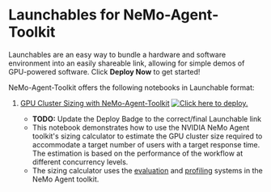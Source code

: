 # Launchables for NeMo-Agent-Toolkit

Launchables are an easy way to bundle a hardware and software environment into an easily shareable link, allowing for simple demos of GPU-powered software. Click **Deploy Now** to get started!

NeMo-Agent-Toolkit offers the following notebooks in Launchable format: 

1. [GPU Cluster Sizing with NeMo-Agent-Toolkit](https://github.com/nv-edwli/NeMo-Agent-Toolkit/blob/develop/examples/notebooks/launchables/GPU_Cluster_Sizing_with_NeMo_Agent_Toolkit.ipynb) [![ Click here to deploy.](https://brev-assets.s3.us-west-1.amazonaws.com/nv-lb-dark.svg)](https://brev.nvidia.com/launchable/deploy?launchableID=env-31vuPuKGq9uMQg4SkwBnSJYFOqN)

    * **TODO:** Update the Deploy Badge to the correct/final Launchable link
    * This notebook demonstrates how to use the NVIDIA NeMo Agent toolkit's sizing calculator to estimate the GPU cluster size required to accommodate a target number of users with a target response time. The estimation is based on the performance of the workflow at different concurrency levels.
    * The sizing calculator uses the [evaluation](https://docs.nvidia.com/nemo/agent-toolkit/latest/workflows/evaluate.html) and [profiling](https://docs.nvidia.com/nemo/agent-toolkit/latest/workflows/profiler.html) systems in the NeMo Agent toolkit.
